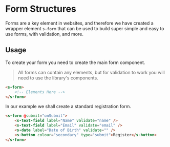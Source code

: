 # Form Structures

Forms are a key element in websites, and therefore we have created a wrapper element `s-form` that can be used to build super simple and easy to use forms, with validation, and more.

## Usage

To create your form you need to create the main form component.

> All forms can contain any elements, but for validation to work you will need to use the library's components.

```html
<s-form>
	<!-- Elements Here -->
</s-form>
```

In our example we shall create a standard registration form.

```html
<s-form @submit="onSubmit">
	<s-text-field label="Name" validate="name" />
	<s-text-field label="Email" validate="email" />
	<s-date label="Date of Birth" validate="" />
	<s-button colour="secondary" type="submit">Register</s-button>
</s-form>
```
